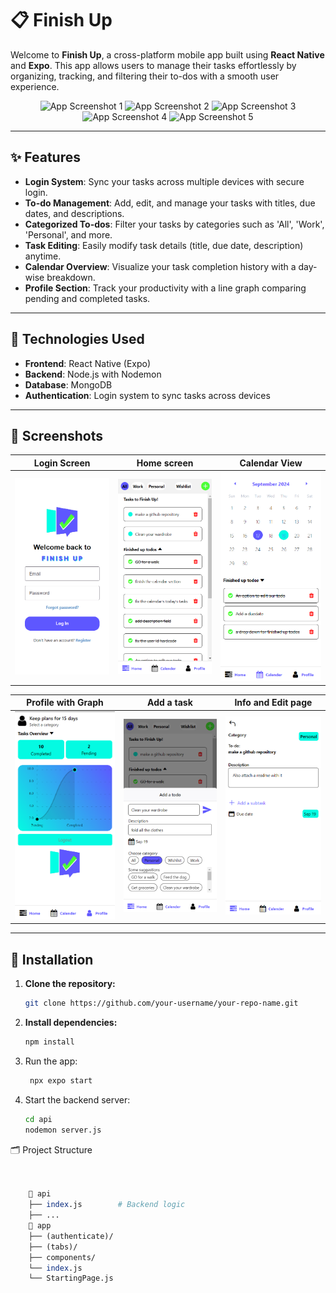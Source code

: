 # 📋 Finish Up

Welcome to **Finish Up**, a cross-platform mobile app built using **React Native** and **Expo**. This app allows users to manage their tasks effortlessly by organizing, tracking, and filtering their to-dos with a smooth user experience.

<div align="center">
  <img src="your_image_url_1" alt="App Screenshot 1" width="200"/>
  <img src="your_image_url_2" alt="App Screenshot 2" width="200"/>
  <img src="your_image_url_3" alt="App Screenshot 3" width="200"/>
  <img src="your_image_url_4" alt="App Screenshot 4" width="200"/>
  <img src="your_image_url_5" alt="App Screenshot 5" width="200"/>
</div>

---

## ✨ Features

- **Login System**: Sync your tasks across multiple devices with secure login.
- **To-do Management**: Add, edit, and manage your tasks with titles, due dates, and descriptions.
- **Categorized To-dos**: Filter your tasks by categories such as 'All', 'Work', 'Personal', and more.
- **Task Editing**: Easily modify task details (title, due date, description) anytime.
- **Calendar Overview**: Visualize your task completion history with a day-wise breakdown.
- **Profile Section**: Track your productivity with a line graph comparing pending and completed tasks.

---

## 🚀 Technologies Used

- **Frontend**: React Native (Expo)
- **Backend**: Node.js with Nodemon
- **Database**: MongoDB
- **Authentication**: Login system to sync tasks across devices

---

## 📱 Screenshots

| Login Screen             | Home screen               | Calendar View            |
|-------------------------|----------------------------|--------------------------|
| ![Login](./screenshots/login.png)  | ![Home Screen](./screenshots/home.png) | ![Calendar](./screenshots/calendar.png) |

|Profile with Graph | Add a task        | Info and Edit page |
|-------------------------|-----------------------------|-------------------------|
| ![Profile Graph](./screenshots/profile.png) | ![Add screen](./screenshots/add.png) | ![Info and edit screen](./screenshots/editscreen.png)  |

---

## 🔧 Installation

1. **Clone the repository:**

   ```bash
   git clone https://github.com/your-username/your-repo-name.git
2. **Install dependencies:**
   ```bash
   npm install
3. Run the app:
   ```bash
    npx expo start
4. Start the backend server:
    ```bash
    cd api
    nodemon server.js
    
🗂️ Project Structure
```perl

    
    📂 api
    ├── index.js        # Backend logic
    ├── ...              
    📂 app
    ├── (authenticate)/          
    ├── (tabs)/      
    ├── components/         
    └── index.js            
    └── StartingPage.js
